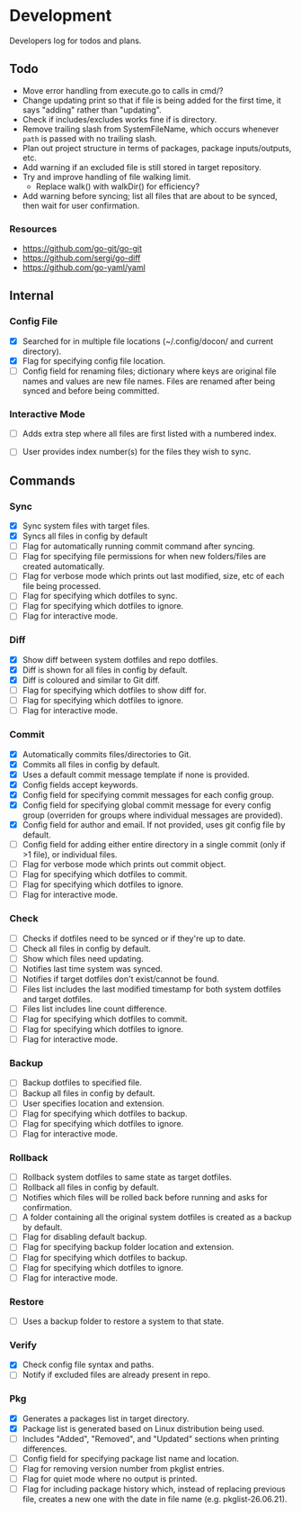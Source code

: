 # Development
Developers log for todos and plans.


## Todo
- Move error handling from execute.go to calls in cmd/?
- Change updating print so that if file is being added for the first time, it says "adding" rather than "updating".
- Check if includes/excludes works fine if is directory.
- Remove trailing slash from SystemFileName, which occurs whenever `path` is passed with no trailing slash.
- Plan out project structure in terms of packages, package inputs/outputs, etc.
- Add warning if an excluded file is still stored in target repository.
- Try and improve handling of file walking limit.
  - Replace walk() with walkDir() for efficiency?
- Add warning before syncing; list all files that are about to be synced, then wait for user confirmation.

### Resources
- https://github.com/go-git/go-git
- https://github.com/sergi/go-diff
- https://github.com/go-yaml/yaml


## Internal
### Config File
- [x] Searched for in multiple file locations (~/.config/docon/ and current directory).
- [x] Flag for specifying config file location.
- [ ] Config field for renaming files; dictionary where keys are original file names and values are new file names. Files are renamed after being synced and before being committed.

### Interactive Mode
- [ ] Adds extra step where all files are first listed with a numbered index.
- [ ] User provides index number(s) for the files they wish to sync.


## Commands
### Sync
- [x] Sync system files with target files.
- [x] Syncs all files in config by default
- [ ] Flag for automatically running commit command after syncing.
- [ ] Flag for specifying file permissions for when new folders/files are created automatically.
- [ ] Flag for verbose mode which prints out last modified, size, etc of each file being processed.
- [ ] Flag for specifying which dotfiles to sync.
- [ ] Flag for specifying which dotfiles to ignore.
- [ ] Flag for interactive mode.

### Diff
- [x] Show diff between system dotfiles and repo dotfiles.
- [x] Diff is shown for all files in config by default.
- [x] Diff is coloured and similar to Git diff.
- [ ] Flag for specifying which dotfiles to show diff for.
- [ ] Flag for specifying which dotfiles to ignore.
- [ ] Flag for interactive mode.

### Commit
- [x] Automatically commits files/directories to Git.
- [x] Commits all files in config by default.
- [x] Uses a default commit message template if none is provided.
- [x] Config fields accept keywords.
- [x] Config field for specifying commit messages for each config group.
- [x] Config field for specifying global commit message for every config group (overriden for groups where individual messages are provided).
- [x] Config field for author and email. If not provided, uses git config file by default.
- [ ] Config field for adding either entire directory in a single commit (only if >1 file), or individual files.
- [ ] Flag for verbose mode which prints out commit object.
- [ ] Flag for specifying which dotfiles to commit.
- [ ] Flag for specifying which dotfiles to ignore.
- [ ] Flag for interactive mode.

### Check
- [ ] Checks if dotfiles need to be synced or if they're up to date.
- [ ] Check all files in config by default.
- [ ] Show which files need updating.
- [ ] Notifies last time system was synced.
- [ ] Notifies if target dotfiles don't exist/cannot be found.
- [ ] Files list includes the last modified timestamp for both system dotfiles and target dotfiles.
- [ ] Files list includes line count difference.
- [ ] Flag for specifying which dotfiles to commit.
- [ ] Flag for specifying which dotfiles to ignore.
- [ ] Flag for interactive mode.

### Backup
- [ ] Backup dotfiles to specified file.
- [ ] Backup all files in config by default.
- [ ] User specifies location and extension.
- [ ] Flag for specifying which dotfiles to backup.
- [ ] Flag for specifying which dotfiles to ignore.
- [ ] Flag for interactive mode.

### Rollback
- [ ] Rollback system dotfiles to same state as target dotfiles.
- [ ] Rollback all files in config by default.
- [ ] Notifies which files will be rolled back before running and asks for confirmation.
- [ ] A folder containing all the original system dotfiles is created as a backup by default.
- [ ] Flag for disabling default backup.
- [ ] Flag for specifying backup folder location and extension.
- [ ] Flag for specifying which dotfiles to backup.
- [ ] Flag for specifying which dotfiles to ignore.
- [ ] Flag for interactive mode.

### Restore
- [ ] Uses a backup folder to restore a system to that state.

### Verify
- [x] Check config file syntax and paths.
- [ ] Notify if excluded files are already present in repo.

### Pkg
- [x] Generates a packages list in target directory.
- [x] Package list is generated based on Linux distribution being used.
- [ ] Includes "Added", "Removed", and "Updated" sections when printing differences.
- [ ] Config field for specifying package list name and location.
- [ ] Flag for removing version number from pkglist entries.
- [ ] Flag for quiet mode where no output is printed.
- [ ] Flag for including package history which, instead of replacing previous file, creates a new one with the date in file name (e.g. pkglist-26.06.21).

